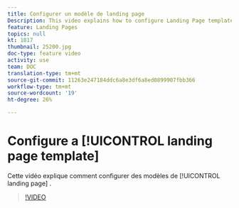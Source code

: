 ```yaml
---
title: Configurer un modèle de landing page
Description: This video explains how to configure Landing Page templates in Adobe Campaign Standard.
feature: Landing Pages
topics: null
kt: 1817
thumbnail: 25200.jpg
doc-type: feature video
activity: use
team: DOC
translation-type: tm+mt
source-git-commit: 11263e247184ddc6a8e3df6a8ed0899907fbb366
workflow-type: tm+mt
source-wordcount: '19'
ht-degree: 26%

---
```


# Configure a [!UICONTROL landing page template]

Cette vidéo explique comment configurer des modèles de [!UICONTROL landing page] .

>[!VIDEO](https://video.tv.adobe.com/v/25200/?quality=12)
